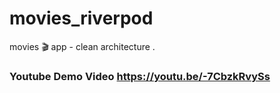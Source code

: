# movies_riverpod

movies 🎬 app - clean architecture .

### Youtube Demo Video https://youtu.be/-7CbzkRvySs



